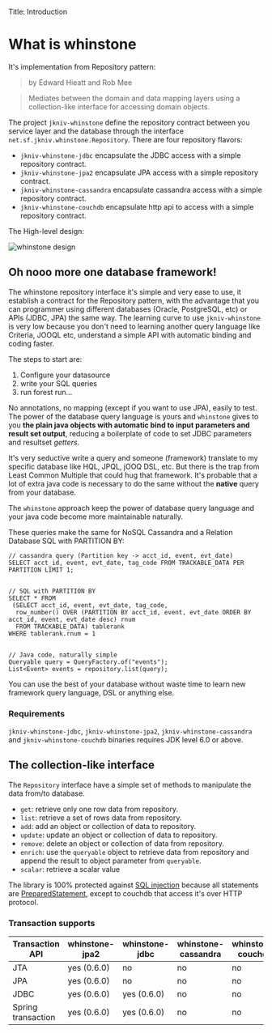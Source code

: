 Title: Introduction


# What is whinstone


It's implementation from Repository pattern:

>by Edward Hieatt and Rob Mee

>Mediates between the domain and data mapping layers using a collection-like interface for accessing domain objects.

The project `jkniv-whinstone` define the repository contract between you service layer and the database through the interface `net.sf.jkniv.whinstone.Repository`. There are four repository flavors: 

- `jkniv-whinstone-jdbc` encapsulate the JDBC access with a simple repository contract.
- `jkniv-whinstone-jpa2` encapsulate JPA access with a simple repository contract.
- `jkniv-whinstone-cassandra` encapsulate cassandra access with a simple repository contract.
- `jkniv-whinstone-couchdb` encapsulate http api to access with a simple repository contract.

The High-level design:

![whinstone design](images/whinstone-architecture.png)



## Oh nooo more one database framework!

The whinstone repository interface it's simple and very ease to use, it establish a contract for the Repository pattern, with the advantage that you can programmer using different databases (Oracle, PostgreSQL, etc) or APIs (JDBC, JPA) the same way. The learning curve to use `jkniv-whinstone` is very low because you don't need to learning another query language like Criteria, JOOQL etc, understand a simple API with automatic binding and coding faster.

The steps to start are:

1. Configure your datasource
2. write your SQL queries
3. run forest run...

No annotations, no mapping (except if you want to use JPA), easily to test. The power of the database query language is yours and `whinstone` gives to you **the plain java objects with automatic bind to input parameters and result set output**, reducing a boilerplate of code to set JDBC parameters and resultset *getters*.


It's very seductive write a query and someone (framework) translate to my specific database like HQL, JPQL, jOOQ DSL, etc. But there is the trap from Least Common Multiple that could hug that framework. It's probable that a lot of extra java code is necessary to do the same without the **native** query from your database.

The `whinstone` approach keep the power of database query language and your java code become more maintainable naturally.

These queries make the same for NoSQL Cassandra and a Relation Database SQL with PARTITION BY:

    // cassandra query (Partition key -> acct_id, event, evt_date)
    SELECT acct_id, event, evt_date, tag_code FROM TRACKABLE_DATA PER PARTITION LIMIT 1;


    // SQL with PARTITION BY
    SELECT * FROM 
     (SELECT acct_id, event, evt_date, tag_code, 
      row_number() OVER (PARTITION BY acct_id, event, evt_date ORDER BY acct_id, event, evt_date desc) rnum
      FROM TRACKABLE_DATA) tablerank  
    WHERE tablerank.rnum = 1


    // Java code, naturally simple
    Queryable query = QueryFactory.of("events");
    List<Event> events = repository.list(query);
    

You can use the best of your database without waste time to learn new framework query language, DSL or anything else.


    
### Requirements

`jkniv-whinstone-jdbc`, `jkniv-whinstone-jpa2`, `jkniv-whinstone-cassandra` and `jkniv-whinstone-couchdb` binaries requires JDK level 6.0 or above.


## The collection-like interface

The `Repository` interface have a simple set of methods to manipulate the data from/to database.

- `get`: retrieve only one row data from repository.
- `list`: retrieve a set of rows data from repository.
- `add`: add an object or collection of data to repository.
- `update`: update an object or collection of data to repository.
- `remove`: delete an object or collection of data from repository.
- `enrich`: use the `queryable` object to retrieve data from repository and append the result to object parameter from `queryable`. 
- `scalar`: retrieve a scalar value

The library is 100% protected against [SQL injection](https://www.owasp.org/index.php/SQL_Injection "OWASP SQL injection") because all statements are [PreparedStatement](https://docs.oracle.com/javase/6/docs/api/java/sql/PreparedStatement.html "PreparedStatement"), except to couchdb that access it's over HTTP protocol.



### Transaction supports

| Transaction API    | whinstone-jpa2 | whinstone-jdbc | whinstone-cassandra | whinstone-couchdb |
| ------------------ | -------------- | -------------- |---------------------|-------------------|
| JTA                |   yes (0.6.0)  | no             | no                  | no                |
| JPA                |   yes (0.6.0)  | no             | no                  | no                |
| JDBC               |   yes (0.6.0)  | yes  (0.6.0)   | no                  | no                |
| Spring transaction |   yes (0.6.0)  | yes  (0.6.0)   | no                  | no                |



